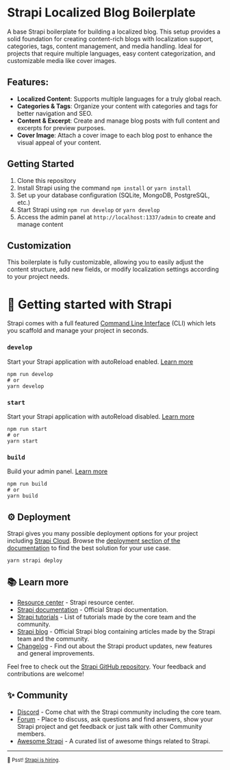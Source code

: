 # Strapi Localized Blog Boilerplate

A base Strapi boilerplate for building a localized blog. This setup provides a solid foundation for creating content-rich blogs with localization support, categories, tags, content management, and media handling. Ideal for projects that require multiple languages, easy content categorization, and customizable media like cover images.

## Features:

- **Localized Content**: Supports multiple languages for a truly global reach.
- **Categories & Tags**: Organize your content with categories and tags for better navigation and SEO.
- **Content & Excerpt**: Create and manage blog posts with full content and excerpts for preview purposes.
- **Cover Image**: Attach a cover image to each blog post to enhance the visual appeal of your content.
  
## Getting Started

1. Clone this repository
2. Install Strapi using the command `npm install` or `yarn install`
3. Set up your database configuration (SQLite, MongoDB, PostgreSQL, etc.)
4. Start Strapi using `npm run develop` or `yarn develop`
5. Access the admin panel at `http://localhost:1337/admin` to create and manage content

## Customization

This boilerplate is fully customizable, allowing you to easily adjust the content structure, add new fields, or modify localization settings according to your project needs.

# 🚀 Getting started with Strapi

Strapi comes with a full featured [Command Line Interface](https://docs.strapi.io/dev-docs/cli) (CLI) which lets you scaffold and manage your project in seconds.

### `develop`

Start your Strapi application with autoReload enabled. [Learn more](https://docs.strapi.io/dev-docs/cli#strapi-develop)

```
npm run develop
# or
yarn develop
```

### `start`

Start your Strapi application with autoReload disabled. [Learn more](https://docs.strapi.io/dev-docs/cli#strapi-start)

```
npm run start
# or
yarn start
```

### `build`

Build your admin panel. [Learn more](https://docs.strapi.io/dev-docs/cli#strapi-build)

```
npm run build
# or
yarn build
```

## ⚙️ Deployment

Strapi gives you many possible deployment options for your project including [Strapi Cloud](https://cloud.strapi.io). Browse the [deployment section of the documentation](https://docs.strapi.io/dev-docs/deployment) to find the best solution for your use case.

```
yarn strapi deploy
```

## 📚 Learn more

- [Resource center](https://strapi.io/resource-center) - Strapi resource center.
- [Strapi documentation](https://docs.strapi.io) - Official Strapi documentation.
- [Strapi tutorials](https://strapi.io/tutorials) - List of tutorials made by the core team and the community.
- [Strapi blog](https://strapi.io/blog) - Official Strapi blog containing articles made by the Strapi team and the community.
- [Changelog](https://strapi.io/changelog) - Find out about the Strapi product updates, new features and general improvements.

Feel free to check out the [Strapi GitHub repository](https://github.com/strapi/strapi). Your feedback and contributions are welcome!

## ✨ Community

- [Discord](https://discord.strapi.io) - Come chat with the Strapi community including the core team.
- [Forum](https://forum.strapi.io/) - Place to discuss, ask questions and find answers, show your Strapi project and get feedback or just talk with other Community members.
- [Awesome Strapi](https://github.com/strapi/awesome-strapi) - A curated list of awesome things related to Strapi.

---

<sub>🤫 Psst! [Strapi is hiring](https://strapi.io/careers).</sub>
